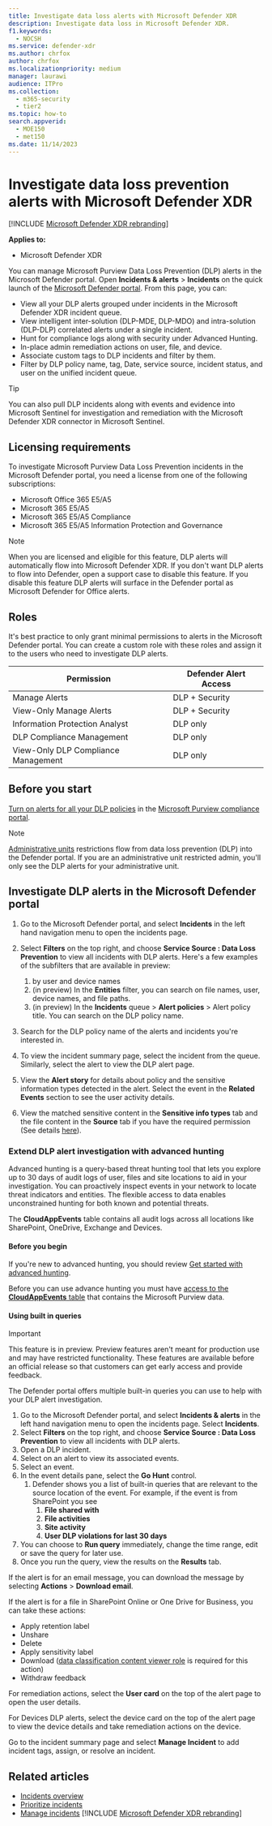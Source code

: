 ```yaml
---
title: Investigate data loss alerts with Microsoft Defender XDR
description: Investigate data loss in Microsoft Defender XDR.
f1.keywords:
  - NOCSH
ms.service: defender-xdr
ms.author: chrfox
author: chrfox
ms.localizationpriority: medium
manager: laurawi
audience: ITPro
ms.collection:
  - m365-security
  - tier2
ms.topic: how-to
search.appverid:
  - MOE150
  - met150
ms.date: 11/14/2023
---
```


# Investigate data loss prevention alerts with Microsoft Defender XDR

[!INCLUDE [Microsoft Defender XDR rebranding](../includes/microsoft-defender.md)]

**Applies to:**

- Microsoft Defender XDR

You can manage Microsoft Purview Data Loss Prevention (DLP) alerts in the Microsoft Defender portal. Open **Incidents & alerts** \> **Incidents** on the quick launch of the <a href="https://go.microsoft.com/fwlink/p/?linkid=2077139" target="_blank">Microsoft Defender portal</a>. From this page, you can:

- View all your DLP alerts grouped under incidents in the Microsoft Defender XDR incident queue.
- View intelligent inter-solution (DLP-MDE, DLP-MDO) and intra-solution (DLP-DLP) correlated alerts under a single incident.
- Hunt for compliance logs along with security under Advanced Hunting.
- In-place admin remediation actions on user, file, and device.
- Associate custom tags to DLP incidents and filter by them.
- Filter by DLP policy name, tag, Date, service source, incident status, and user on the unified incident queue.

> [!TIP]
> You can also pull DLP incidents along with events and evidence into Microsoft Sentinel for investigation and remediation with the Microsoft Defender XDR connector in Microsoft Sentinel.

## Licensing requirements

To investigate Microsoft Purview Data Loss Prevention incidents in the Microsoft Defender portal, you need a license from one of the following subscriptions:

- Microsoft Office 365 E5/A5
- Microsoft 365 E5/A5
- Microsoft 365 E5/A5 Compliance
- Microsoft 365 E5/A5 Information Protection and Governance

> [!NOTE]
> When you are licensed and eligible for this feature, DLP alerts will automatically flow into Microsoft Defender XDR. If you don't want DLP alerts to flow into Defender, open a support case to disable this feature. If you disable this feature DLP alerts will surface in the Defender portal as Microsoft Defender for Office alerts.

## Roles

It's best practice to only grant minimal permissions to alerts in the Microsoft Defender portal. You can create a custom role with these roles and assign it to the users who need to investigate DLP alerts.

|Permission  |Defender Alert Access  |
|---------|---------|
|Manage Alerts    | DLP + Security |
|View-Only Manage Alerts     |DLP + Security         |
|Information Protection Analyst     |DLP only         |
|DLP Compliance Management     |DLP only         |
|View-Only DLP Compliance Management     |DLP only         |

## Before you start

[Turn on alerts for all your DLP policies](/purview/dlp-create-deploy-policy) in the <a href="https://purview.microsoft.com" target="_blank">Microsoft Purview compliance portal</a>.

> [!NOTE]
> [Administrative units](/microsoft-365/compliance/microsoft-365-compliance-center-permissions#administrative-units) restrictions flow from data loss prevention (DLP) into the Defender portal. If you are an administrative unit restricted admin, you'll only see the DLP alerts for your administrative unit.

<a name='investigate-dlp-alerts-in-the-microsoft-365-defender-portal'></a>

## Investigate DLP alerts in the Microsoft Defender portal

1. Go to the Microsoft Defender portal, and select **Incidents** in the left hand navigation menu to open the incidents page.

1. Select **Filters** on the top right, and choose **Service Source : Data Loss Prevention** to view all incidents with DLP alerts. Here's a few examples of the subfilters that are available in preview:
    1. by user and device names
    1. (in preview) In the **Entities** filter, you can search on file names, user, device names, and file paths.
    1. (in preview) In the **Incidents** queue > **Alert policies** > Alert policy title. You can search on the DLP policy name.

1. Search for the DLP policy name of the alerts and incidents you're interested in.

1. To view the incident summary page, select the incident from the queue. Similarly, select the alert to view the DLP alert page.

1. View the **Alert story** for details about policy and the sensitive information types detected in the alert. Select the event in the **Related Events** section to see the user activity details.

1. View the matched sensitive content in the **Sensitive info types** tab and the file content in the **Source** tab if you have the required permission (See details <a href="/microsoft-365/compliance/dlp-alerts-dashboard-get-started#roles" target="_blank">here</a>).

### Extend DLP alert investigation with advanced hunting

Advanced hunting is a query-based threat hunting tool that lets you explore up to 30 days of audit logs of user, files and site locations to aid in your investigation. You can proactively inspect events in your network to locate threat indicators and entities. The flexible access to data enables unconstrained hunting for both known and potential threats.

The **CloudAppEvents** table contains all audit logs across all locations like SharePoint, OneDrive, Exchange and Devices.

#### Before you begin

If you're new to advanced hunting, you should review [Get started with advanced hunting](/microsoft-365/security/defender/advanced-hunting-overview).

Before you can use advance hunting you must have [access to the **CloudAppEvents** table](/defender-cloud-apps/protect-office-365#connect-microsoft-365-to-microsoft-defender-for-cloud-apps) that contains the Microsoft Purview data.

#### Using built in queries

> [!IMPORTANT]
> This feature is in preview. Preview features aren't meant for production use and may have restricted functionality. These features are available before an official release so that customers can get early access and provide feedback.

The Defender portal offers multiple built-in queries you can use to help with your DLP alert investigation.

1. Go to the Microsoft Defender portal, and select **Incidents & alerts** in the left hand navigation menu to open the incidents page. Select **Incidents**.
1. Select **Filters** on the top right, and choose **Service Source : Data Loss Prevention** to view all incidents with DLP alerts.
1. Open a DLP incident.
1. Select on an alert to view its associated events.
1. Select an event.
1. In the event details pane, select the **Go Hunt** control.
    1. Defender shows you a list of built-in queries that are relevant to the source location of the event. For example, if the event is from SharePoint you see
        1. **File shared with**
        1. **File activities**
        1. **Site activity**
        1. **User DLP violations for last 30 days**
1. You can choose to **Run query** immediately, change the time range, edit or save the query for later use.
1. Once you run the query, view the results on the **Results** tab.

If the alert is for an email message, you can download the message by selecting **Actions** \> **Download email**.

If the alert is for a file in SharePoint Online or One Drive for Business, you can take these actions:

- Apply retention label
- Unshare
- Delete
- Apply sensitivity label
- Download ([data classification content viewer role](/microsoft-365/security/office-365-security/scc-permissions#role-groups-in-microsoft-defender-for-office-365-and-microsoft-purview-compliance) is required for this action)
- Withdraw feedback

For remediation actions, select the **User card** on the top of the alert page to open the user details.

For Devices DLP alerts, select the device card on the top of the alert page to view the device details and take remediation actions on the device.

Go to the incident summary page and select **Manage Incident** to add incident tags, assign, or resolve an incident.

## Related articles

- [Incidents overview](incidents-overview.md)
- [Prioritize incidents](incident-queue.md)
- [Manage incidents](manage-incidents.md)
[!INCLUDE [Microsoft Defender XDR rebranding](../../includes/defender-m3d-techcommunity.md)]
